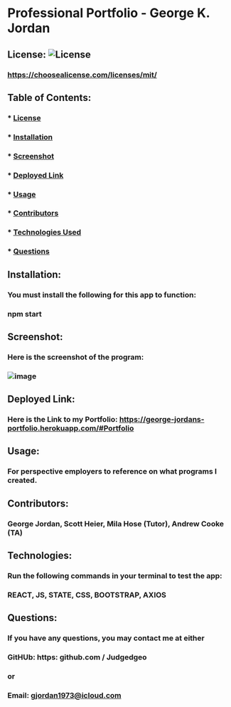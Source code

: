
# Professional Portfolio - George K. Jordan

## License:  ![License](https://img.shields.io/github/license/judgedgeo/readme-or-readme-not?label=license&style=for-the-badge)
### https://choosealicense.com/licenses/mit/

## Table of Contents:
### * [License](#license)
### * [Installation](#installation)
### * [Screenshot](#screenshot)
### * [Deployed Link](#deployedlink)
### * [Usage](#usage)
### * [Contributors](#contributors)
### * [Technologies Used](#technologies)
### * [Questions](#questions)

## Installation:
### You must install the following for this app to function:
### npm start

## Screenshot:
### Here is the screenshot of the program:
### ![image](https://user-images.githubusercontent.com/115055273/236364000-3457a50d-526a-47e5-b3f4-0761878f68a2.png)

## Deployed Link:
### Here is the Link to my Portfolio: https://george-jordans-portfolio.herokuapp.com/#Portfolio

## Usage:
### For perspective employers to reference on what programs I created.

## Contributors:
### George Jordan, Scott Heier, Mila Hose (Tutor), Andrew Cooke (TA)

## Technologies:
### Run the following commands in your terminal to test the app:
### REACT, JS, STATE, CSS, BOOTSTRAP, AXIOS

## Questions:
### If you have any questions, you may contact me at either
### GitHUb: https: github.com / Judgedgeo
### or
### Email: gjordan1973@icloud.com
